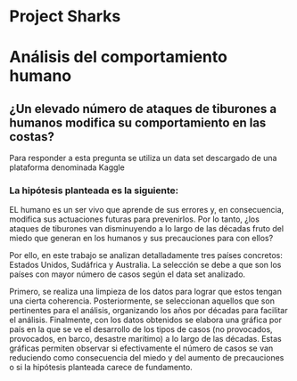 # Project Sharks

# Análisis del comportamiento humano

## ¿Un elevado número de ataques de tiburones a humanos modifica su comportamiento en las costas?

Para responder a esta pregunta se utiliza un data set descargado de una plataforma denominada Kaggle

### La hipótesis planteada es la siguiente:

EL humano es un ser vivo que aprende de sus errores y, en consecuencia, modifica sus actuaciones futuras para prevenirlos. Por lo tanto, ¿los ataques de tiburones van disminuyendo a lo largo de las décadas fruto del miedo que generan en los humanos y sus precauciones para con ellos?

Por ello, en este trabajo se analizan detalladamente tres países concretos: Estados Unidos, Sudáfrica y Australia. La selección se debe a que son los países con mayor número de casos según el data set analizado.

Primero, se realiza una limpieza de los datos para lograr que estos tengan una cierta coherencia. Posteriormente, se seleccionan aquellos que son pertinentes para el análisis, organizando los años por décadas para facilitar el análisis. Finalmente, con los datos obtenidos se elabora una gráfica por país en la que se ve el desarrollo de los tipos de casos (no provocados, provocados, en barco, desastre marítimo) a lo largo de las décadas. Estas gráficas permiten observar si efectivamente el número de casos se van reduciendo como consecuencia del miedo y del aumento de precauciones o si la hipótesis planteada carece de fundamento.

